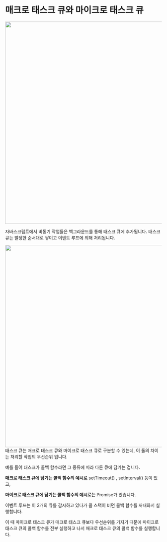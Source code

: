 # 매크로 태스크 큐와 마이크로 태스크 큐

<img src="https://github.com/moeyg/Front-end-Knowledge/blob/4bfd33877b5a876fffaf5d995ac0d724d997af60/Images/MacroTaskQueue-MicroStackQueue/MacroTaskQueue-MicroStackQueue-1.gif" width="650px" />

자바스크립트에서 비동기 작업들은 백그라운드를 통해 태스크 큐에 추가됩니다. 태스크 큐는 발생한 순서대로 쌓이고 이벤트 루프에 의해 처리됩니다.

<img src="https://github.com/moeyg/Front-end-Knowledge/blob/4bfd33877b5a876fffaf5d995ac0d724d997af60/Images/MacroTaskQueue-MicroStackQueue/MacroTaskQueue-MicroStackQueue-2.gif" width="650px" />
 태스크 큐는 매크로 태스크 큐와 마이크로 태스크 큐로 구분할 수 있는데, 이 둘의 차이는 처리할 작업의 우선순위 입니다.

예를 들어 태스크가 콜백 함수라면 그 종류에 따라 다른 큐에 담기는 겁니다.

**매크로 태스크 큐에 담기는 콜백 함수의 예시로** setTimeout() , setInterval() 등이 있고,

**마이크로 태스크 큐에 담기는 콜백 함수의 예시로는** Promise가 있습니다.

이벤트 루프는 이 2개의 큐를 감시하고 있다가 콜 스택이 비면 콜백 함수를 꺼내와서 실행합니다.

이 때 마이크로 태스크 큐가 매크로 태스크 큐보다 우선순위를 가지기 때문에 마이크로 태스크 큐의 콜백 함수를 전부 실행하고 나서 매크로 태스크 큐의 콜백 함수를 실행합니다.
